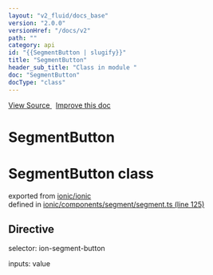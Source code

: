```yaml
---
layout: "v2_fluid/docs_base"
version: "2.0.0"
versionHref: "/docs/v2"
path: ""
category: api
id: "{{SegmentButton | slugify}}"
title: "SegmentButton"
header_sub_title: "Class in module "
doc: "SegmentButton"
docType: "class"
---
```



<div class="improve-docs">
  <a href='http://github.com/driftyco/ionic2/tree/master/ionic/components/segment/segment.ts#L124'>
    View Source
  </a>
  &nbsp;
  <a href='http://github.com/driftyco/ionic2/edit/master/ionic/components/segment/segment.ts#L124'>
    Improve this doc
  </a>
</div>




<h1 class="api-title">

  SegmentButton



</h1>







<h1 class="class export">SegmentButton <span class="type">class</span></h1>
<p class="module">exported from <a href='undefined'>ionic/ionic</a><br/>
defined in <a href="https://github.com/driftyco/ionic2/tree/master/ionic/components/segment/segment.ts#L125-L164">ionic/components/segment/segment.ts (line 125)</a>
</p>
<h2>Directive</h2>
  <span>selector: ion-segment-button</span>

  <span>inputs: value</span>



